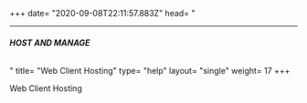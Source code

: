 +++
date= "2020-09-08T22:11:57.883Z"
head= "<hr /><h6><b>HOST AND MANAGE</b></h6>"
title= "Web Client Hosting"
type= "help"
layout= "single"
weight= 17
+++

Web Client Hosting